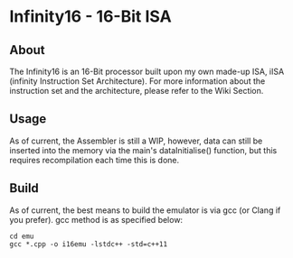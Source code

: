 # Infinity16 - 16-Bit ISA
## About
The Infinity16 is an 16-Bit processor built upon my own made-up ISA, iISA (infinity Instruction Set Architecture). For more information about the instruction set and the architecture, please refer to the Wiki Section.
## Usage
As of current, the Assembler is still a WIP, however, data can still be inserted into the memory via the main's dataInitialise() function, but this requires recompilation each time this is done.
## Build
As of current, the best means to build the emulator is via gcc (or Clang if you prefer). gcc method is as specified below:
```
cd emu
gcc *.cpp -o i16emu -lstdc++ -std=c++11
```
